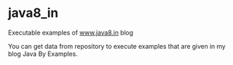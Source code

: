 java8_in
========

Executable examples of www.java8.in blog

You can get data from repository to execute examples that are given in my blog Java By Examples.
